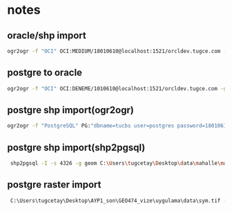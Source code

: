 # notes

## oracle/shp import
```bash
ogr2ogr -f "OCI" OCI:MEDIUM/18010610@localhost:1521/orcldev.tugce.com -geomfield GEOM -lco DIM=2 -lco SRID=5256 -lco GEOMETRY_NAME=GEOM -lco PRECISION=NO -nln MAHALLE5256  C:\Users\tugcetay\Desktop\data\mahalle\mahalle5256.shp 
```

## postgre to oracle
```bash
ogr2ogr -f "OCI" OCI:DENEME/1010610@localhost:1521/orcldev.tugce.com -geomfield GEOM -lco DIM=2 -lco SRID=5256 -lco GEOMETRY_NAME=GEOM -lco PRECISION=NO -nln MAHALLE5256-nlt MULTIPOLYGON -t_srs "EPSG:5256" PG:"host=localhost user=postgres dbname=sample_data password=1010610" mahalle5256
```

## postgre shp import(ogr2ogr)
```bash
ogr2ogr -f "PostgreSQL" PG:"dbname=tucbs user=postgres password=18010610 host=localhost port=5432" C:\Users\tugcetay\Desktop\data\mahalle\mahalle5256.shp  -nln mahalle2 -lco GEOMETRY_NAME=geom -overwrite -progress
```

## postgre shp import(shp2pgsql)
```bash
 shp2pgsql -I -s 4326 -g geom C:\Users\tugcetay\Desktop\data\mahalle\mahalle5256.shp  public.mahalle3 | psql -h localhost -d tucbs -U postgres -
```
## postgre raster import
```bash
 C:\Users\tugcetay\Desktop\AYP1_son\GEO474_vize\uygulama\data\sym.tif -F | psql -d  DbFatih  -h localhost -U postgres -p 5432 -w 
```
